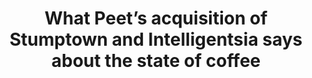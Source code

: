 ---
layout: blog
publisher: Medium
originalurl: https://medium.com/@tylertate/2016-coffee-trends-2103ee2bce7a#.p4yb3vfte
title: "What Peet’s acquisition of Stumptown and Intelligentsia says about the state of coffee"
snippet: "Peet’s Coffee & Tea went on a buying spree this past fall, gulping down both Stumptown and Intelligentsia — two pioneers of the booming third-wave coffee movement. So, why talk about it months later? I was recently asked why I thought Crema.co’s unique coffee subscription model was well placed to succeed. In particular, why letting customers choose coffees from independent specialty roasters was better than, say, just sending them a rotating coffee every month. The question got me thinking about the reporting around Peet’s acquisitions, the reaction to it, and it’s significance for specialty coffee."
---